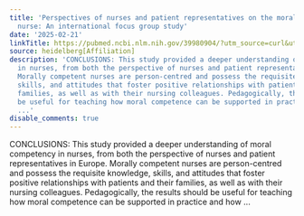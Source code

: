```yaml
---
title: 'Perspectives of nurses and patient representatives on the morally competent
  nurse: An international focus group study'
date: '2025-02-21'
linkTitle: https://pubmed.ncbi.nlm.nih.gov/39980904/?utm_source=curl&utm_medium=rss&utm_campaign=pubmed-2&utm_content=1FakS-2QOkCT8HsMOQP1bCRQ4YzyumYOmxmF0moLsQ3dFB1E9V&fc=20220326224207&ff=20250221170849&v=2.18.0.post9+e462414
source: heidelberg[Affiliation]
description: 'CONCLUSIONS: This study provided a deeper understanding of moral competency
  in nurses, from both the perspective of nurses and patient representatives in Europe.
  Morally competent nurses are person-centred and possess the requisite knowledge,
  skills, and attitudes that foster positive relationships with patients and their
  families, as well as with their nursing colleagues. Pedagogically, the results should
  be useful for teaching how moral competence can be supported in practice and how
  ...'
disable_comments: true
---
```

CONCLUSIONS: This study provided a deeper understanding of moral competency in nurses, from both the perspective of nurses and patient representatives in Europe. Morally competent nurses are person-centred and possess the requisite knowledge, skills, and attitudes that foster positive relationships with patients and their families, as well as with their nursing colleagues. Pedagogically, the results should be useful for teaching how moral competence can be supported in practice and how ...